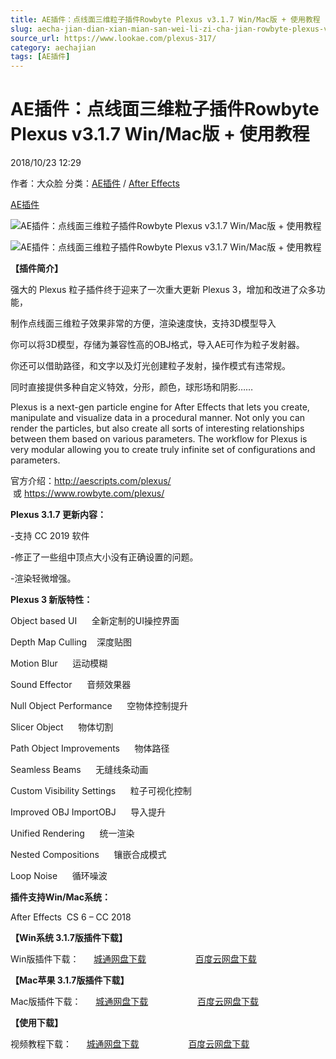 ```yaml
---
title: AE插件：点线面三维粒子插件Rowbyte Plexus v3.1.7 Win/Mac版 + 使用教程
slug: aecha-jian-dian-xian-mian-san-wei-li-zi-cha-jian-rowbyte-plexus-v3-1-7-win-macban-shi-yong-jiao-cheng
source_url: https://www.lookae.com/plexus-317/
category: aechajian
tags: [AE插件]
---
```

# AE插件：点线面三维粒子插件Rowbyte Plexus v3.1.7 Win/Mac版 + 使用教程

2018/10/23 12:29

作者：大众脸
分类：[AE插件](https://www.lookae.com/after-effects/aechajian/) / [After Effects](https://www.lookae.com/after-effects/)

[AE插件](https://www.lookae.com/tag/ae%e6%8f%92%e4%bb%b6/)

![AE插件：点线面三维粒子插件Rowbyte Plexus v3.1.7 Win/Mac版 + 使用教程](https://img.alicdn.com/imgextra/i1/705956171/TB2BtAwXkfA11Bjy0FcXXc4cXXa_!!705956171.gif "AE插件：点线面三维粒子插件Rowbyte Plexus v3.1.7 Win/Mac版 + 使用教程-LookAE.com")

![AE插件：点线面三维粒子插件Rowbyte Plexus v3.1.7 Win/Mac版 + 使用教程](https://www.lookae.com/wp-content/uploads/2016/07/plexus-3.jpg "AE插件：点线面三维粒子插件Rowbyte Plexus v3.1.7 Win/Mac版 + 使用教程-LookAE.com")

**【插件简介】**

强大的 Plexus 粒子插件终于迎来了一次重大更新 Plexus 3，增加和改进了众多功能，

制作点线面三维粒子效果非常的方便，渲染速度快，支持3D模型导入

你可以将3D模型，存储为兼容性高的OBJ格式，导入AE可作为粒子发射器。

你还可以借助路径，和文字以及灯光创建粒子发射，操作模式有违常规。

同时直接提供多种自定义特效，分形，颜色，球形场和阴影……

Plexus is a next-gen particle engine for After Effects that lets you create, manipulate and visualize data in a procedural manner. Not only you can render the particles, but also create all sorts of interesting relationships between them based on various parameters. The workflow for Plexus is very modular allowing you to create truly infinite set of configurations and parameters.

官方介绍：http://aescripts.com/plexus/  或 https://www.rowbyte.com/plexus/

**Plexus 3.1.7 更新内容：**

-支持 CC 2019 软件

-修正了一些组中顶点大小没有正确设置的问题。

-渲染轻微增强。

**Plexus 3 新版特性：**

Object based UI      全新定制的UI操控界面

Depth Map Culling    深度贴图

Motion Blur      运动模糊

Sound Effector      音频效果器

Null Object Performance      空物体控制提升

Slicer Object      物体切割

Path Object Improvements      物体路径

Seamless Beams      无缝线条动画

Custom Visibility Settings      粒子可视化控制

Improved OBJ ImportOBJ      导入提升

Unified Rendering      统一渲染

Nested Compositions      镶嵌合成模式

Loop Noise      循环噪波

**插件支持Win/Mac系统：**

After Effects  CS 6 – CC 2018

**【Win系统 3.1.7版插件下载】**

Win版插件下载：      [城通网盘下载](https://lookae.ctfile.com/fs/680462-316178802)                    [百度云网盘下载](https://pan.baidu.com/s/1sQUc6ScX82Oyw99hbVN7NQ)

**【Mac苹果 3.1.7版插件下载】**

Mac版插件下载：      [城通网盘下载](https://lookae.ctfile.com/fs/680462-316269561)                    [百度云网盘下载](https://pan.baidu.com/s/1Nfjaz1lo6cpzdiEtnIa2eg)

**【使用下载】**

视频教程下载：      [城通网盘下载](https://lookae.ctfile.com/fs/ZI4154455817)                    [百度云网盘下载](https://pan.baidu.com/s/1hsvzYvi)
